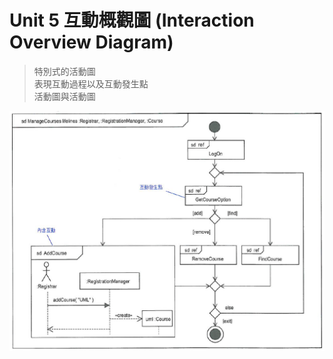 # Unit 5 互動概觀圖 (Interaction Overview Diagram)

> 特別式的活動圖 <br>
> 表現互動過程以及互動發生點 <br>
> 活動圖與活動圖

![IOD](images/InteractionOverviewDiagram.PNG "IOD")